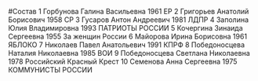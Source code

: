 #Состав
1 Горбунова Галина Васильевна 1961 ЕР
2 Григорьев Анатолий Борисович 1958 СР
3 Гусаров Антон Андреевич 1981 ЛДПР
4 Заполина Юлия Владимировна 1993 ПАТРИОТЫ РОССИИ
5 Кочергина Зинаида Сергеевна 1955 За женщин России
6 Майорова Ирина Борисовна 1961 ЯБЛОКО
7 Николаев Павел Анатольевич 1991 КПРФ
8 Победоносцева Наталия Николаевна 1985 ВОИ
9 Победоносцева Светлана Николаевна 1978 Российский Красный Крест
10 Семенова Анна Сергеевна 1975 КОММУНИСТЫ РОССИИ
